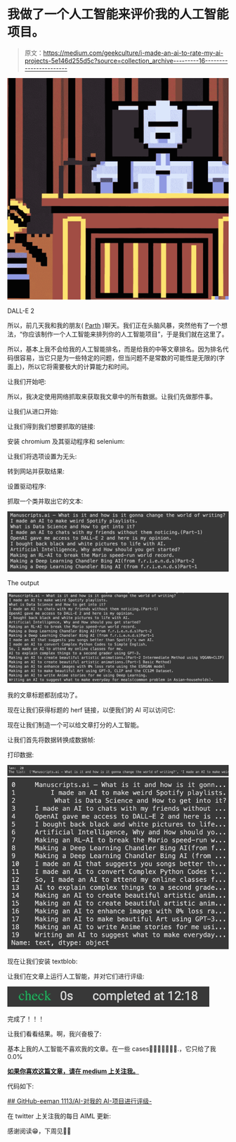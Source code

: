 # 我做了一个人工智能来评价我的人工智能项目。

> 原文：<https://medium.com/geekculture/i-made-an-ai-to-rate-my-ai-projects-5e146d255d5c?source=collection_archive---------16----------------------->

![](img/5a7f1929b5a73932360abc87c5233470.png)

DALL-E 2

所以，前几天我和我的朋友( [Parth](https://twitter.com/ParthKalia_) )聊天。我们正在头脑风暴，突然他有了一个想法，“你应该制作一个人工智能来排列你的人工智能项目”，于是我们就在这里了。

所以，基本上我不会给我的人工智能排名，而是给我的中等文章排名。因为排名代码很容易，当它只是为一些特定的问题，但当问题不是常数的可能性是无限的(字面上)，所以它将需要极大的计算能力和时间。

让我们开始吧:

所以，我决定使用网络抓取来获取我文章中的所有数据。让我们先做那件事。

让我们从进口开始:

让我们得到我们想要抓取的链接:

安装 chromium 及其驱动程序和 selenium:

让我们将选项设置为无头:

转到网站并获取结果:

设置驱动程序:

抓取一个类并取出它的文本:

![](img/66f756fbd4c80a725e25a9ebe4bbf59c.png)

The output

![](img/bb51a8de6aa78d9d7f5b795058a64714.png)

我的文章标题都刮成功了。

现在让我们获得标题的 herf 链接，以便我们的 AI 可以访问它:

现在让我们制造一个可以给文章打分的人工智能。

让我们首先将数据转换成数据帧:

打印数据:

![](img/195f8730721909d418b6e52016f1b81a.png)![](img/afb66d8e491605edd010abbc76baae22.png)

现在让我们安装 textblob:

让我们在文章上运行人工智能，并对它们进行评级:

![](img/8ffbb2df2bb2fecefd0045953251c275.png)

完成了！！！

让我们看看结果。啊，我兴奋极了:

基本上我的人工智能不喜欢我的文章。在一些 cases🥲🥲🥲🥲🥲🥲🥲.，它只给了我 0.0%

[**如果你喜欢这篇文章，请在 medium 上关注我。**](/@eeman.majumder)

代码如下:

[](https://github.com/Eeman1113/AI-to-rate-my-AI-projects-) [## GitHub-eeman 1113/AI-对我的 AI-项目进行评级-](https://github.com/Eeman1113/AI-to-rate-my-AI-projects-) 

在 twitter 上关注我的每日 AIML 更新:

感谢阅读😁，下周见👋🏼